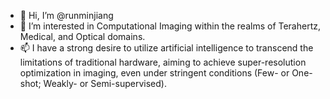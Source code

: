 - 👋 Hi, I’m @runminjiang
- 👀 I’m interested in Computational Imaging within the realms of Terahertz, Medical, and Optical domains.
- 📫 I have a strong desire to utilize artificial intelligence to transcend the limitations of traditional hardware, aiming to achieve super-resolution optimization in imaging, even under stringent conditions (Few- or One-shot; Weakly- or Semi-supervised).

<!---
runminjiang/runminjiang is a ✨ special ✨ repository because its `README.md` (this file) appears on your GitHub profile.
You can click the Preview link to take a look at your changes.
--->
